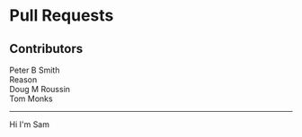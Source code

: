 # Pull Requests

## Contributors
Peter B Smith  
Reason  
Doug M Roussin  
Tom Monks  
  
---

Hi I'm Sam
